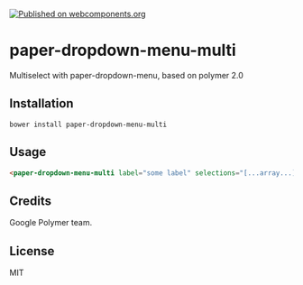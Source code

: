 [![Published on webcomponents.org](https://img.shields.io/badge/webcomponents.org-published-blue.svg)](https://www.webcomponents.org/element/owner/my-element)

# paper-dropdown-menu-multi
Multiselect with paper-dropdown-menu, based on polymer 2.0
## Installation
```
bower install paper-dropdown-menu-multi
```
## Usage
```html
<paper-dropdown-menu-multi label="some label" selections="[...array...]" maxDisplay=3></paper-dropdown-menu-multi>
```
## Credits
Google Polymer team. 
## License
MIT